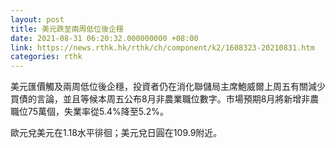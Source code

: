 ```yaml
---
layout: post
title: 美元跌至兩周低位後企穩
date: 2021-08-31 06:20:32.000000000 +08:00
link: https://news.rthk.hk/rthk/ch/component/k2/1608323-20210831.htm
categories: rthk
---
```


美元匯價觸及兩周低位後企穩，投資者仍在消化聯儲局主席鮑威爾上周五有關減少買債的言論，並且等候本周五公布8月非農業職位數字。市場預期8月將新增非農職位75萬個，失業率從5.4%降至5.2%。

歐元兌美元在1.18水平徘徊；美元兌日圓在109.9附近。
